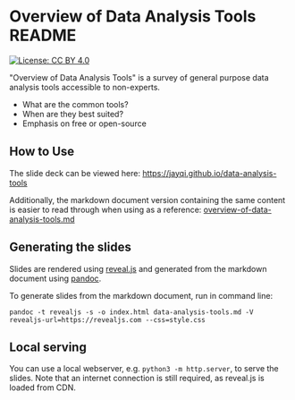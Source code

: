 # Overview of Data Analysis Tools README

[![License: CC BY 4.0](https://img.shields.io/badge/License-CC%20BY%204.0-lightgrey.svg)](https://creativecommons.org/licenses/by/4.0/)

"Overview of Data Analysis Tools" is a survey of general purpose data analysis tools accessible to non-experts.

- What are the common tools?
- When are they best suited?
- Emphasis on free or open-source

## How to Use

The slide deck can be viewed here: https://jayqi.github.io/data-analysis-tools

Additionally, the markdown document version containing the same content is easier to read through when using as a reference: [overview-of-data-analysis-tools.md](https://github.com/jayqi/civic-data-tutorials/blob/master/overview-of-data-analysis-tools/overview-of-data-analysis-tools.md)

## Generating the slides

Slides are rendered using [reveal.js](https://revealjs.com/#/) and generated from the markdown document using [pandoc](https://github.com/jgm/pandoc/wiki/Using-pandoc-to-produce-reveal.js-slides).

To generate slides from the markdown document, run in command line:

    pandoc -t revealjs -s -o index.html data-analysis-tools.md -V revealjs-url=https://revealjs.com --css=style.css

## Local serving

You can use a local webserver, e.g. `python3 -m http.server`, to serve the slides. Note that an internet connection is still required, as reveal.js is loaded from CDN.
